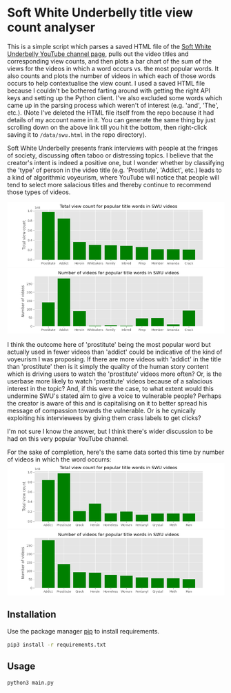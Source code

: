 # Soft White Underbelly title view count analyser

This is a simple script which parses a saved HTML file of the [Soft White Underbelly YouTube channel page](https://www.youtube.com/c/SoftWhiteUnderbelly/videos), pulls out the video titles and corresponding view counts, and then plots a bar chart of the sum of the views for the videos in which a word occurs vs. the most popular words. It also counts and plots the number of videos in which each of those words occurs to help contextualise the view count. I used a saved HTML file because I couldn't be bothered farting around with getting the right API keys and setting up the Python client. I've also excluded some words which came up in the parsing process which weren't of interest (e.g. 'and', 'The', etc.). (Note I've deleted the HTML file itself from the repo because it had details of my account name in it. You can generate the same thing by just scrolling down on the above link till you hit the bottom, then right-click saving it to `/data/swu.html` in the repo directory).

Soft White Underbelly presents frank interviews with people at the fringes of society, discussing often taboo or distressing topics. I believe that the creator's intent is indeed a positive one, but I wonder whether by classifying the 'type' of person in the video title (e.g. 'Prostitute', 'Addict', etc.) leads to a kind of algorithmic voyeurism, where YouTube will notice that people will tend to select more salacious titles and thereby continue to recommend those types of videos. 

![Total views vs. word plot](total_views_sort_key_total_views.png)
![Number of videos vs. word plot](num_videos_sort_key_total_views.png)

I think the outcome here of 'prostitute' being the most popular word but actually used in fewer videos than 'addict' could be indicative of the kind of voyeurism I was proposing. If there are more videos with 'addict' in the title than 'prostitute' then is it simply the quality of the human story content which is driving users to watch the 'prostitute' videos more often? Or, is the userbase more likely to watch 'prostitute' videos because of a salacious interest in the topic? And, if this were the case, to what extent would this undermine SWU's stated aim to give a voice to vulnerable people? Perhaps the creator is aware of this and is capitalising on it to better spread his message of compassion towards the vulnerable. Or is he cynically exploiting his interviewees by giving them crass labels to get clicks?

I'm not sure I know the answer, but I think there's wider discussion to be had on this very popular YouTube channel.

For the sake of completion, here's the same data sorted this time by number of videos in which the word occurrs:
![Total views vs. word plot](total_views_sort_key_num_videos.png)
![Number of videos vs. word plot](num_videos_sort_key_num_videos.png)


## Installation

Use the package manager [pip](https://pip.pypa.io/en/stable/) to install requirements.

```bash
pip3 install -r requirements.txt
```

## Usage

```bash
python3 main.py
```

